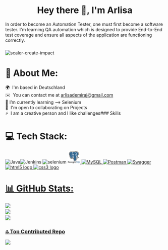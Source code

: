 ###

<h1 align="center">Hey there 👋, I'm Arlisa</h1>


In order to become an Automation Tester, one must first become a software tester. I'm learning QA automation which is designed to provide End-to-End test coverage and ensure all aspects of the application are functioning correctly.

###

![scaler-create-impact](https://user-images.githubusercontent.com/127444021/233174643-a43cbed2-9079-46f6-872b-5ab6e4d4a9bd.gif)


# 💫 About Me:
 🌍  I'm based in Deutschland<br>✉️  You can contact me at [arlisademiraj@gmail.com](mailto:arlisademiraj@gmail.com)<br>🌱 I’m currently learning --> Selenium<br>🤝  I'm open to collaborating on Projects<br>⚡  I am a creative person and I like challenges### Skills <br>


# 💻 Tech Stack:
![Java](https://img.shields.io/badge/java-%23ED8B00.svg?style=for-the-badge&logo=java&logoColor=white)![Jenkins](https://img.shields.io/badge/jenkins-%232C5263.svg?style=for-the-badge&logo=jenkins&logoColor=white)
<img src="https://raw.githubusercontent.com/detain/svg-logos/780f25886640cef088af994181646db2f6b1a3f8/svg/selenium-logo.svg" alt="selenium" width="40" height="40"/>
<a href="https://www.postgresql.org" target="_blank" rel="noreferrer"> <img src="https://raw.githubusercontent.com/devicons/devicon/master/icons/postgresql/postgresql-original-wordmark.svg" alt="postgresql" width="40" height="40"/> ![MySQL](https://img.shields.io/badge/mysql-%2300f.svg?style=for-the-badge&logo=mysql&logoColor=white) ![Postman](https://img.shields.io/badge/Postman-FF6C37?style=for-the-badge&logo=postman&logoColor=white) ![Swagger](https://img.shields.io/badge/-Swagger-%23Clojure?style=for-the-badge&logo=swagger&logoColor=white)
  <img src="https://cdn.jsdelivr.net/gh/devicons/devicon/icons/html5/html5-original.svg" height="30" width="42" alt="html5 logo"  />
  <img src="https://cdn.jsdelivr.net/gh/devicons/devicon/icons/css3/css3-original.svg" height="30" width="42" alt="css3 logo"  />
# 📊 GitHub Stats:
![](https://github-readme-stats.vercel.app/api?username=Arlisa-Dem&theme=dark&hide_border=false&include_all_commits=true&count_private=false)<br/>
![](https://github-readme-streak-stats.herokuapp.com/?user=Arlisa-Dem&theme=dark&hide_border=false)<br/>
![](https://github-readme-stats.vercel.app/api/top-langs/?username=Arlisa-Dem&theme=dark&hide_border=false&include_all_commits=true&count_private=false&layout=compact)

### 🔝 Top Contributed Repo
![](https://github-contributor-stats.vercel.app/api?username=Arlisa-Dem&limit=5&theme=monokai&combine_all_yearly_contributions=true)

<!-- Proudly created with GPRM ( https://gprm.itsvg.in ) -->

